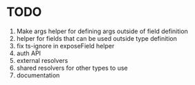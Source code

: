 # TODO

1. Make args helper for defining args outside of field definition
2. helper for fields that can be used outside type definition
3. fix ts-ignore in exposeField helper
4. auth API
5. external resolvers
6. shared resolvers for other types to use
7. documentation
